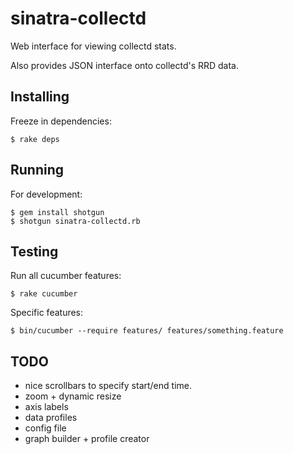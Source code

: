 sinatra-collectd
================

Web interface for viewing collectd stats. 

Also provides JSON interface onto collectd's RRD data.

Installing
----------

Freeze in dependencies:

    $ rake deps

Running
-------

For development: 

    $ gem install shotgun
    $ shotgun sinatra-collectd.rb

Testing 
-------

Run all cucumber features: 

    $ rake cucumber 

Specific features: 

    $ bin/cucumber --require features/ features/something.feature

TODO
----

 * nice scrollbars to specify start/end time. 
 * zoom + dynamic resize
 * axis labels
 * data profiles
 * config file
 * graph builder + profile creator
